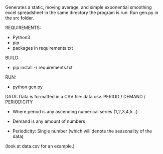 Generates a static, moving average, and simple exponential smoothing excel spreadsheet in the same directory the program is run.
Run gen.py in the src folder.

REQUIREMENTS:
-  Python3
-  pip 
-  packages in requirements.txt

BUILD:
-  pip install -r requirements.txt

RUN:
-  python gen.py

DATA:
Data is formatted in a CSV file: data.csv.
PERIOD / DEMAND / PERIODICITY

- Where period is any ascending numerical series (1,2,3,4,5...)

- Demand is any amount of numbers

- Periodicity: Single number (which will denote the seasonality of the data)

(look at data.csv for an example.)
